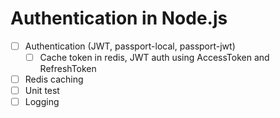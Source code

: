 # Authentication in Node.js

* [ ] Authentication (JWT, passport-local, passport-jwt)
  * [ ] Cache token in redis, JWT auth using AccessToken and RefreshToken
* [ ] Redis caching
* [ ] Unit test
* [ ] Logging
